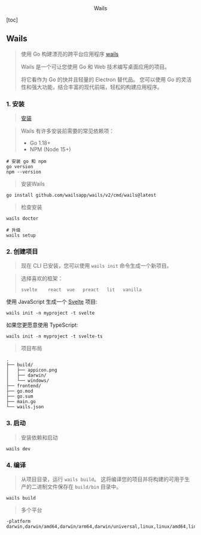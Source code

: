 <center>Wails</center>







[toc]







## Wails

> 使用 Go 构建漂亮的跨平台应用程序 [wails](https://github.com/wailsapp/wails)
>
> Wails 是一个可让您使用 Go 和 Web 技术编写桌面应用的项目。
>
> 将它看作为 Go 的快并且轻量的 Electron 替代品。 您可以使用 Go 的灵活性和强大功能，结合丰富的现代前端，轻松的构建应用程序。









### 1. 安装 

> [安装](https://wails.io/zh-Hans/docs/gettingstarted/installation)

> Wails 有许多安装前需要的常见依赖项：
>
> - Go 1.18+
> - NPM (Node 15+)

```shell
# 安装 go 和 npm
go version
npm --version
```

> 安装Wails

```shell
go install github.com/wailsapp/wails/v2/cmd/wails@latest
```

> 检查安装

```shell
wails doctor

# 升级
wails setup
```







### 2. 创建项目

> 现在 CLI 已安装，您可以使用 `wails init` 命令生成一个新项目。

> 选择喜欢的框架： 
>
> ```shell
> svelte    react  vue   preact   lit   vanilla
> ```
>
> 

使用 JavaScript 生成一个 [Svelte](https://svelte.dev/) 项目:

```text
wails init -n myproject -t svelte
```

如果您更愿意使用 TypeScript:

```text
wails init -n myproject -t svelte-ts
```

> 项目布局

```shell
.
├── build/
│   ├── appicon.png
│   ├── darwin/
│   └── windows/
├── frontend/
├── go.mod
├── go.sum
├── main.go
└── wails.json
```





### 3. 启动

> 安装依赖和启动

```shell
wails dev 
```





### 4. 编译

> 从项目目录，运行 `wails build`。 这将编译您的项目并将构建的可用于生产的二进制文件保存在 `build/bin` 目录中。

```shell
wails build
```

> 多个平台

```shell
-platform   
darwin,darwin/amd64,darwin/arm64,darwin/universal,linux,linux/amd64,linux/arm64,linux/arm,windows,windows/amd64,windows/arm64,windows/386
```

